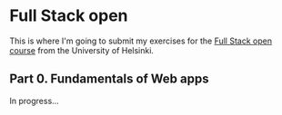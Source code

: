 # Full Stack open
This is where I'm going to submit my exercises for the [Full Stack open course](https://fullstackopen.com/en/) from the University of Helsinki.

## Part 0. Fundamentals of Web apps
In progress...

